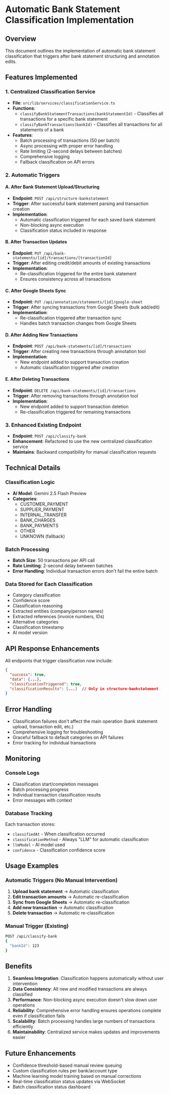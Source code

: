 # Automatic Bank Statement Classification Implementation

## Overview

This document outlines the implementation of automatic bank statement classification that triggers after bank statement structuring and annotation edits.

## Features Implemented

### 1. **Centralized Classification Service**
- **File**: `src/lib/services/classificationService.ts`
- **Functions**:
  - `classifyBankStatementTransactions(bankStatementId)` - Classifies all transactions for a specific bank statement
  - `classifyBankTransactions(bankId)` - Classifies all transactions for all statements of a bank
- **Features**:
  - Batch processing of transactions (50 per batch)
  - Async processing with proper error handling
  - Rate limiting (2-second delays between batches)
  - Comprehensive logging
  - Fallback classification on API errors

### 2. **Automatic Triggers**

#### A. **After Bank Statement Upload/Structuring**
- **Endpoint**: `POST /api/structure-bankstatement`
- **Trigger**: After successful bank statement parsing and transaction creation
- **Implementation**: 
  - Automatic classification triggered for each saved bank statement
  - Non-blocking async execution
  - Classification status included in response

#### B. **After Transaction Updates**
- **Endpoint**: `PUT /api/bank-statements/[id]/transactions/[transactionId]`
- **Trigger**: After editing credit/debit amounts of existing transactions
- **Implementation**: 
  - Re-classification triggered for the entire bank statement
  - Ensures consistency across all transactions

#### C. **After Google Sheets Sync**
- **Endpoint**: `PUT /api/annotation/statements/[id]/google-sheet`
- **Trigger**: After syncing transactions from Google Sheets (bulk add/edit)
- **Implementation**: 
  - Re-classification triggered after transaction sync
  - Handles batch transaction changes from Google Sheets

#### D. **After Adding New Transactions**
- **Endpoint**: `POST /api/bank-statements/[id]/transactions`
- **Trigger**: After creating new transactions through annotation tool
- **Implementation**: 
  - New endpoint added to support transaction creation
  - Automatic classification triggered after creation

#### E. **After Deleting Transactions**
- **Endpoint**: `DELETE /api/bank-statements/[id]/transactions`
- **Trigger**: After removing transactions through annotation tool
- **Implementation**: 
  - New endpoint added to support transaction deletion
  - Re-classification triggered for remaining transactions

### 3. **Enhanced Existing Endpoint**
- **Endpoint**: `POST /api/classify-bank`
- **Enhancement**: Refactored to use the new centralized classification service
- **Maintains**: Backward compatibility for manual classification requests

## Technical Details

### Classification Logic
- **AI Model**: Gemini 2.5 Flash Preview
- **Categories**: 
  - CUSTOMER_PAYMENT
  - SUPPLIER_PAYMENT  
  - INTERNAL_TRANSFER
  - BANK_CHARGES
  - BANK_PAYMENTS
  - OTHER
  - UNKNOWN (fallback)

### Batch Processing
- **Batch Size**: 50 transactions per API call
- **Rate Limiting**: 2-second delay between batches
- **Error Handling**: Individual transaction errors don't fail the entire batch

### Data Stored for Each Classification
- Category classification
- Confidence score
- Classification reasoning
- Extracted entities (company/person names)
- Extracted references (invoice numbers, IDs)
- Alternative categories
- Classification timestamp
- AI model version

## API Response Enhancements

All endpoints that trigger classification now include:
```json
{
  "success": true,
  "data": {...},
  "classificationTriggered": true,
  "classificationResults": [...]  // Only in structure-bankstatement
}
```

## Error Handling

- Classification failures don't affect the main operation (bank statement upload, transaction edit, etc.)
- Comprehensive logging for troubleshooting
- Graceful fallback to default categories on API failures
- Error tracking for individual transactions

## Monitoring

### Console Logs
- Classification start/completion messages
- Batch processing progress
- Individual transaction classification results
- Error messages with context

### Database Tracking
Each transaction stores:
- `classifiedAt` - When classification occurred
- `classificationMethod` - Always "LLM" for automatic classification
- `llmModel` - AI model used
- `confidence` - Classification confidence score

## Usage Examples

### Automatic Triggers (No Manual Intervention)
1. **Upload bank statement** → Automatic classification
2. **Edit transaction amounts** → Automatic re-classification
3. **Sync from Google Sheets** → Automatic re-classification
4. **Add new transaction** → Automatic classification
5. **Delete transaction** → Automatic re-classification

### Manual Trigger (Existing)
```bash
POST /api/classify-bank
{
  "bankId": 123
}
```

## Benefits

1. **Seamless Integration**: Classification happens automatically without user intervention
2. **Data Consistency**: All new and modified transactions are always classified
3. **Performance**: Non-blocking async execution doesn't slow down user operations
4. **Reliability**: Comprehensive error handling ensures operations complete even if classification fails
5. **Scalability**: Batch processing handles large numbers of transactions efficiently
6. **Maintainability**: Centralized service makes updates and improvements easier

## Future Enhancements

- Confidence threshold-based manual review queuing
- Custom classification rules per bank/account type
- Machine learning model training based on manual corrections
- Real-time classification status updates via WebSocket
- Batch classification status dashboard 